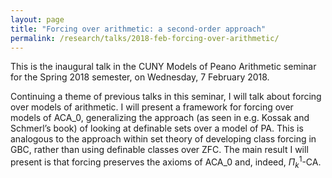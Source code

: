 ```yaml
---
layout: page
title: "Forcing over arithmetic: a second-order approach"
permalink: /research/talks/2018-feb-forcing-over-arithmetic/
---
```


This is the inaugural talk in the CUNY Models of Peano Arithmetic seminar for the Spring 2018 semester, on Wednesday, 7 February 2018. 

Continuing a theme of previous talks in this seminar, I will talk about forcing over models of arithmetic. I will present a framework for forcing over models of $\mathsf{ACA}\_0$, generalizing the approach (as seen in e.g. Kossak and Schmerl’s book) of looking at definable sets over a model of PA. This is analogous to the approach within set theory of developing class forcing in GBC, rather than using definable classes over ZFC. The main result I will present is that forcing preserves the axioms of $\mathsf{ACA}\_0$ and, indeed, $\Pi^1_k\text{-}\mathsf{CA}$.
